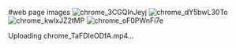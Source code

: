 
#web page images
![chrome_3CGQInJeyj](https://github.com/user-attachments/assets/1196dabc-aeb5-47fe-bf10-8662c66874ec)
![chrome_dY5bwL30To](https://github.com/user-attachments/assets/82b4d093-7928-4ed5-9a59-6cee07f003b6)
![chrome_kwlxJZ2tMP](https://github.com/user-attachments/assets/ae2a36ae-495d-477d-b922-27f15d82e725)
![chrome_oF0PWnFi7e](https://github.com/user-attachments/assets/6280a85b-3f22-4691-a974-e51b65ee6c08)


Uploading chrome_TaFDIeODfA.mp4…

